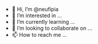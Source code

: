 - 👋 Hi, I’m @neufipia
- 👀 I’m interested in ...
- 🌱 I’m currently learning ...
- 💞️ I’m looking to collaborate on ...
- 📫 How to reach me ...

<!---
neufipia/neufipia is a ✨ special ✨ repository because its `README.md` (this file) appears on your GitHub profile.
You can click the Preview link to take a look at your changes.
--->
